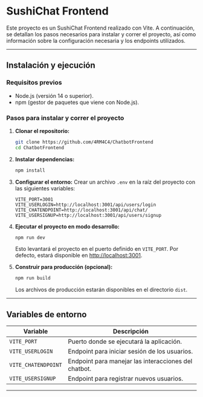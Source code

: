 # SushiChat Frontend

Este proyecto es un SushiChat Frontend realizado con Vite. A continuación, se detallan los pasos necesarios para instalar y correr el proyecto, así como información sobre la configuración necesaria y los endpoints utilizados.

---

## **Instalación y ejecución**

### **Requisitos previos**
- Node.js (versión 14 o superior).
- npm (gestor de paquetes que viene con Node.js).

### **Pasos para instalar y correr el proyecto**
1. **Clonar el repositorio:**
   ```bash
   git clone https://github.com/4RM4C4/ChatbotFrontend
   cd ChatbotFrontend
   ```

2. **Instalar dependencias:**
   ```bash
   npm install
   ```

3. **Configurar el entorno:**
   Crear un archivo `.env` en la raíz del proyecto con las siguientes variables:
   ```env
   VITE_PORT=3001
   VITE_USERLOGIN=http://localhost:3001/api/users/login
   VITE_CHATENDPOINT=http://localhost:3001/api/chat/
   VITE_USERSIGNUP=http://localhost:3001/api/users/signup
   ```

4. **Ejecutar el proyecto en modo desarrollo:**
   ```bash
   npm run dev
   ```
   Esto levantará el proyecto en el puerto definido en `VITE_PORT`. Por defecto, estará disponible en [http://localhost:3001](http://localhost:3001).

5. **Construir para producción (opcional):**
   ```bash
   npm run build
   ```
   Los archivos de producción estarán disponibles en el directorio `dist`.

---

## **Variables de entorno**
| Variable           | Descripción                                                |
|--------------------|------------------------------------------------------------|
| `VITE_PORT`        | Puerto donde se ejecutará la aplicación.                   |
| `VITE_USERLOGIN`   | Endpoint para iniciar sesión de los usuarios.              |
| `VITE_CHATENDPOINT`| Endpoint para manejar las interacciones del chatbot.        |
| `VITE_USERSIGNUP`  | Endpoint para registrar nuevos usuarios.                   |

---
